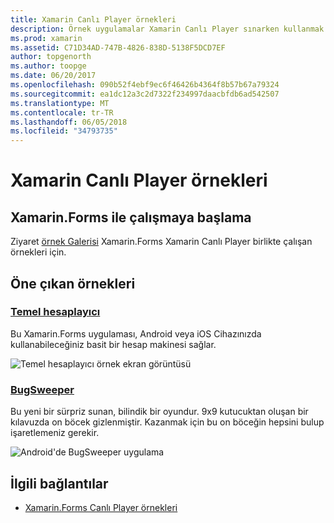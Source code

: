 ```yaml
---
title: Xamarin Canlı Player örnekleri
description: Örnek uygulamalar Xamarin Canlı Player sınarken kullanmak için bu belge bağlantılar. Temel hesaplayıcı ve hata sweeper oyun bağlantılı örnekleri içerir.
ms.prod: xamarin
ms.assetid: C71D34AD-747B-4826-838D-5138F5DCD7EF
author: topgenorth
ms.author: toopge
ms.date: 06/20/2017
ms.openlocfilehash: 090b52f4ebf9ec6f46426b4364f8b57b67a79324
ms.sourcegitcommit: ea1dc12a3c2d7322f234997daacbfdb6ad542507
ms.translationtype: MT
ms.contentlocale: tr-TR
ms.lasthandoff: 06/05/2018
ms.locfileid: "34793735"
---
```

# <a name="xamarin-live-player-samples"></a>Xamarin Canlı Player örnekleri

## <a name="get-started-with-xamarinforms"></a>Xamarin.Forms ile çalışmaya başlama

Ziyaret [örnek Galerisi](https://developer.xamarin.com/samples/xamarin-live-player/all/) Xamarin.Forms Xamarin Canlı Player birlikte çalışan örnekleri için.

## <a name="featured-samples"></a>Öne çıkan örnekleri

### <a name="basic-calculatorhttpsdeveloperxamarincomsamplesmobileliveplayerbasiccalculator"></a>[Temel hesaplayıcı](https://developer.xamarin.com/samples/mobile/LivePlayer/BasicCalculator/)

Bu Xamarin.Forms uygulaması, Android veya iOS Cihazınızda kullanabileceğiniz basit bir hesap makinesi sağlar.

![Temel hesaplayıcı örnek ekran görüntüsü](samples-images/basic-calculator-sml.png)

### <a name="bugsweeperhttpsdeveloperxamarincomsamplesmobileliveplayerbugsweeperlp"></a>[BugSweeper](https://developer.xamarin.com/samples/mobile/LivePlayer/BugSweeperLP/)

Bu yeni bir sürpriz sunan, bilindik bir oyundur. 9x9 kutucuktan oluşan bir kılavuzda on böcek gizlenmiştir. Kazanmak için bu on böceğin hepsini bulup işaretlemeniz gerekir.

![Android'de BugSweeper uygulama](samples-images/bugsweeper-sml.png)

## <a name="related-links"></a>İlgili bağlantılar

- [Xamarin.Forms Canlı Player örnekleri](https://developer.xamarin.com/samples/xamarin-live-player/all/)
